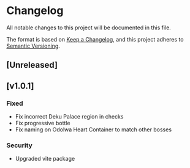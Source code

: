 # Changelog

All notable changes to this project will be documented in this file.

The format is based on [Keep a Changelog](https://keepachangelog.com/en/1.1.0/),
and this project adheres to [Semantic Versioning](https://semver.org/spec/v2.0.0.html).

## [Unreleased]


## [v1.0.1]

### Fixed
- Fix incorrect Deku Palace region in checks
- Fix progressive bottle
- Fix naming on Odolwa Heart Container to match other bosses

### Security
- Upgraded vite package